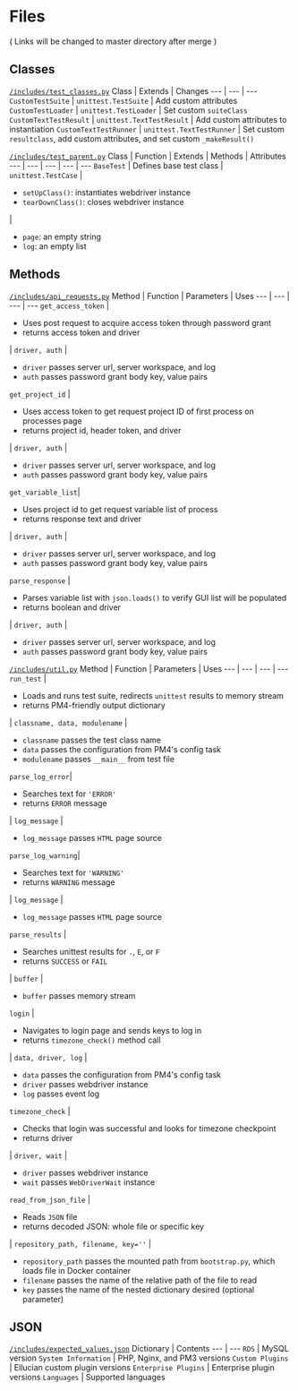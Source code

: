 # Files 

( Links will be changed to master directory after merge )

## Classes

[`/includes/test_classes.py`](https://github.com/ProcessMaker/ellucian-shared-tests/blob/kelly/includes/test_classes.py "test_classes.py")
Class | Extends | Changes
--- | --- | ---
`CustomTestSuite` | `unittest.TestSuite` | Add custom attributes
`CustomTestLoader` | `unittest.TestLoader` | Set custom `suiteClass`
`CustomTextTestResult` | `unittest.TextTestResult` | Add custom attributes to instantiation
`CustomTextTestRunner` | `unittest.TextTestRunner` | Set custom `resultclass`, add custom attributes, and set custom `_makeResult()`

[`/includes/test_parent.py`](https://github.com/ProcessMaker/ellucian-shared-tests/blob/kelly/includes/test_parent.py "test_parent.py")
Class | Function | Extends | Methods | Attributes
--- | --- | --- | --- | ---
`BaseTest` | Defines base test class | `unittest.TestCase` | <ul><li>`setUpClass()`: instantiates webdriver instance</li><li>`tearDownClass()`: closes webdriver instance</li></ul> | <ul><li>`page`: an empty string</li><li>`log`: an empty list</li></ul>

## Methods

[`/includes/api_requests.py`](https://github.com/ProcessMaker/ellucian-shared-tests/blob/kelly/includes/api_requests.py "api_requests.py")
Method | Function | Parameters | Uses
--- | --- | --- | ---
`get_access_token` | <ul><li>Uses post request to acquire access token through password grant</li><li>returns access token and driver</li></ul> | `driver, auth` | <ul><li>`driver` passes server url, server workspace, and log</li><li>`auth` passes password grant body key, value pairs</li></ul>
`get_project_id` | <ul><li>Uses access token to get request project ID of first process on processes page</li><li>returns project id, header token, and driver</li></ul> | `driver, auth` | <ul><li>`driver` passes server url, server workspace, and log</li><li>`auth` passes password grant body key, value pairs</li></ul>
`get_variable_list`| <ul><li>Uses project id to get request variable list of process</li><li>returns response text and driver</li></ul> | `driver, auth` | <ul><li>`driver` passes server url, server workspace, and log</li><li>`auth` passes password grant body key, value pairs</li></ul>
`parse_response` | <ul><li>Parses variable list with `json.loads()` to verify GUI list will be populated</li><li>returns boolean and driver</li></ul> | `driver, auth` | <ul><li>`driver` passes server url, server workspace, and log</li><li>`auth` passes password grant body key, value pairs</li></ul>

[`/includes/util.py`](https://github.com/ProcessMaker/ellucian-shared-tests/blob/kelly/includes/util.py "util.py")
Method | Function | Parameters | Uses
--- | --- | --- | ---
`run_test` | <ul><li>Loads and runs test suite, redirects `unittest` results to memory stream</li><li>returns PM4-friendly output dictionary</li></ul> | `classname, data, modulename` | <ul><li>`classname` passes the test class name</li><li>`data` passes the configuration from PM4's config task</li><li>`modulename` passes `__main__` from test file</li></ul>
`parse_log_error`| <ul><li>Searches text for `'ERROR'`</li><li>returns `ERROR` message</li></ul> | `log_message` | <ul><li>`log_message` passes `HTML` page source</li></ul>
`parse_log_warning`| <ul><li>Searches text for `'WARNING'`</li><li>returns `WARNING` message</li></ul> | `log_message` | <ul><li>`log_message` passes `HTML` page source</li></ul>
`parse_results` | <ul><li>Searches unittest results for `.`, `E`, or `F`</li><li>returns `SUCCESS` or `FAIL`</li></ul> | `buffer` | <ul><li>`buffer` passes memory stream</li></ul>
`login` | <ul><li>Navigates to login page and sends keys to log in</li><li>returns `timezone_check()` method call</li></ul> | `data, driver, log` | <ul><li>`data` passes the configuration from PM4's config task</li><li>`driver` passes webdriver instance</li><li>`log` passes event log</li></ul>
`timezone_check` | <ul><li>Checks that login was successful and looks for timezone checkpoint</li><li>returns driver</li></ul> | `driver, wait` | <ul><li>`driver` passes webdriver instance</li><li>`wait` passes `WebDriverWait` instance</li></ul>
`read_from_json_file` | <ul><li>Reads `JSON` file</li><li>returns decoded JSON: whole file or specific key</li></ul> | `repository_path, filename, key=''` | <ul><li>`repository_path` passes the mounted path from `bootstrap.py`, which loads file in Docker container</li><li>`filename` passes the name of the relative path of the file to read</li><li>`key` passes the name of the nested dictionary desired (optional parameter)</li></ul>

## JSON

[`/includes/expected_values.json`](https://github.com/ProcessMaker/ellucian-shared-tests/blob/kelly/includes/expected_values.json "expected_values.json")
Dictionary | Contents 
--- | ---
`RDS` | MySQL version
`System Information` | PHP, Nginx, and PM3 versions
`Custom Plugins` | Ellucian custom plugin versions
`Enterprise Plugins` | Enterprise plugin versions
`Languages` | Supported languages
